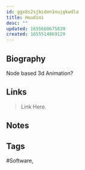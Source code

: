 ```yaml
---
id: ggx8s2sjbiden1nujgkwdla
title: Houdini
desc: ""
updated: 1655660675839
created: 1655514869129
---
```


## Biography

Node based 3d Animation?

## Links

> Link Here.

## Notes

## Tags

#Software,

